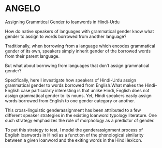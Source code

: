 # ANGELO
Assigning Grammtical Gender to loanwords in Hindi-Urdu

How do native speakers of languages with grammatical gender know what gender to assign to words borrowed from another language? 

Traditionally, when borrowing from a language which encodes grammatical gender of its own, speakers simply inherit gender of the borrowed words from their parent language. 

But what about borrowing from languages that don’t assign grammatical gender?

Specifically, here I investigate how speakers of Hindi-Urdu assign grammatical gender to words borrowed from English.What makes the Hindi-English case particularly interesting is that unlike Hindi, English does not assign grammatical gender to its nouns. Yet, Hindi speakers easily assign words borrowed from English to one gender category or another.

This cross-linguistic genderassignment has been attributed to a few different speaker strategies in the existing loanword typology literature. One such strategy emphasizes the role of morphology as a predictor of gender. 

To put this strategy to test, I model the genderassignment process of English loanwords in Hindi as a function of the phonological similarity between a given loanword and the exiting words in the Hindi lexicon.
